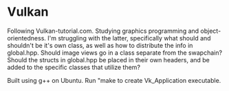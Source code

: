 # Vulkan

Following Vulkan-tutorial.com. Studying graphics programming and object-orientedness. I'm struggling with the latter, specifically what should and shouldn't be it's own class, as well as how to distribute the info in global.hpp. Should image views go in a class separate from the swapchain? Should the structs in global.hpp be placed in their own headers, and be added to the specific classes that utilize them?

Built using g++ on Ubuntu. Run "make to create Vk_Application executable.

